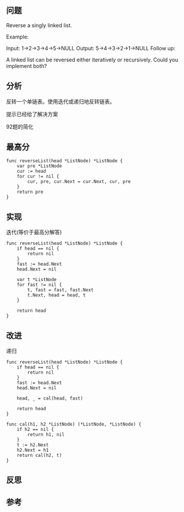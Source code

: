 ## 问题
Reverse a singly linked list.

Example:

Input: 1->2->3->4->5->NULL
Output: 5->4->3->2->1->NULL
Follow up:

A linked list can be reversed either iteratively or recursively. Could you implement both?

## 分析
反转一个单链表。使用迭代或递归地反转链表。

提示已经给了解决方案

92题的简化

## 最高分
```golang
func reverseList(head *ListNode) *ListNode {
	var pre *ListNode
	cur := head
	for cur != nil {
		cur, pre, cur.Next = cur.Next, cur, pre
	}
	return pre
}
```

## 实现
迭代(等价于最高分解答)
```golang
func reverseList(head *ListNode) *ListNode {
	if head == nil {
		return nil
	}
	fast := head.Next
	head.Next = nil

	var t *ListNode
	for fast != nil {
		t, fast = fast, fast.Next
		t.Next, head = head, t
	}

	return head
}
```

## 改进
递归
```golang
func reverseList(head *ListNode) *ListNode {
	if head == nil {
		return nil
	}
	fast := head.Next
	head.Next = nil

	head, _ = cal(head, fast)

	return head
}

func cal(h1, h2 *ListNode) (*ListNode, *ListNode) {
	if h2 == nil {
		return h1, nil
	}
	t := h2.Next
	h2.Next = h1
	return cal(h2, t)
}

```

## 反思

## 参考